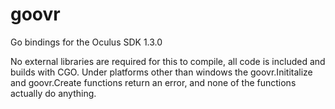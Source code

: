 # goovr
Go bindings for the Oculus SDK 1.3.0

No external libraries are required for this to compile, all code is included and builds with CGO.
Under platforms other than windows the goovr.Inititalize and goovr.Create functions return an error,
and none of the functions actually do anything.
